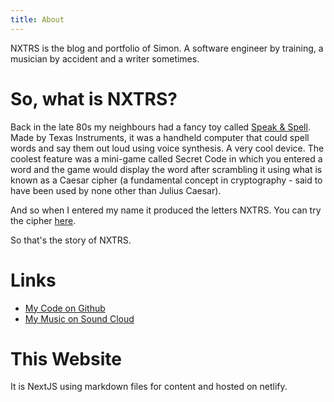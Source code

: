 ```yaml
---
title: About
---
```


NXTRS is the blog and portfolio of Simon. A software engineer by training, a musician by accident and a writer sometimes.

# So, what is NXTRS?

Back in the late 80s my neighbours had a fancy toy called [Speak & Spell](<https://en.wikipedia.org/wiki/Speak_%26_Spell_(toy)>). Made by Texas Instruments, it was a handheld computer that could spell words and say them out loud using voice synthesis. A very cool device. The coolest feature was a mini-game called Secret Code in which you entered a word and the game would display the word after scrambling it using what is known as a Caesar cipher (a fundamental concept in cryptography - said to have been used by none other than Julius Caesar).

And so when I entered my name it produced the letters NXTRS. You can try the cipher [here](/cipher).

So that's the story of NXTRS.

# Links

- [My Code on Github](https://github.com/nxtrs2)
- [My Music on Sound Cloud](https://soundcloud.com/nxtrsmusic)

# This Website

It is NextJS using markdown files for content and hosted on netlify.
